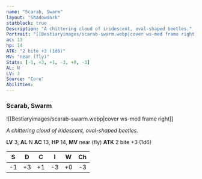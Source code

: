 ```yaml
---
name: "Scarab, Swarm"
layout: "Shadowdark"
statblock: true
Description: "A chittering cloud of iridescent, oval-shaped beetles."
Portrait: "[[Bestiaryimages/scarab-swarm.webp|cover ws-med frame right]]"
ac: 13
hp: 14
ATK: "2 bite +3 (1d6)"
MV: "near (fly)"
Stats: [-1, +3, +1, -3, +0, -3]
AL: N
LV: 3
Source: "Core"
Abilities:
---
```


### Scarab, Swarm

![[Bestiaryimages/scarab-swarm.webp|cover ws-med frame right]]

_A chittering cloud of iridescent, oval-shaped beetles._

**LV** 3, **AL** N
**AC** 13, **HP** 14, **MV** near (fly)
**ATK** 2 bite +3 (1d6)

|  S  |  D  |  C  |  I  |  W  |  Ch  |
|:---:|:---:|:---:|:---:|:---:|:----:|
| -1 | +3 | +1 | -3 | +0 | -3 |

